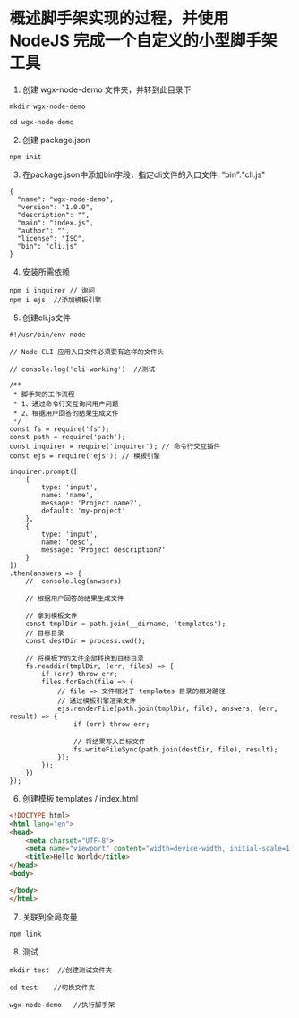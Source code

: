 # 概述脚手架实现的过程，并使用 NodeJS 完成一个自定义的小型脚手架工具

1. 创建 wgx-node-demo 文件夹，并转到此目录下
```node
mkdir wgx-node-demo

cd wgx-node-demo
```

2. 创建 package.json

```node
npm init
```
3. 在package.json中添加bin字段，指定cli文件的入口文件: “bin”:"cli.js"

```node
{
  "name": "wgx-node-demo",
  "version": "1.0.0",
  "description": "",
  "main": "index.js",
  "author": "",
  "license": "ISC",
  "bin": "cli.js"
}
```

4. 安装所需依赖
```node
npm i inquirer // 询问
npm i ejs  //添加模板引擎
```

5. 创建cli.js文件
```node
#!/usr/bin/env node

// Node CLI 应用入口文件必须要有这样的文件头

// console.log('cli working')  //测试

/**
 * 脚手架的工作流程
 * 1、通过命令行交互询问用户问题
 * 2、根据用户回答的结果生成文件
 */
const fs = require('fs');
const path = require('path');
const inquirer = require('inquirer'); // 命令行交互插件
const ejs = require('ejs'); // 模板引擎

inquirer.prompt([
    {
        type: 'input',
        name: 'name',
        message: 'Project name?',
        default: 'my-project'
    },
    {
        type: 'input',
        name: 'desc',
        message: 'Project description?'
    }
])
.then(answers => {
    //  console.log(anwsers)

    // 根据用户回答的结果生成文件

    // 拿到模板文件
    const tmplDir = path.join(__dirname, 'templates');
    // 目标目录
    const destDir = process.cwd();

    // 将模板下的文件全部转换到目标目录
    fs.readdir(tmplDir, (err, files) => {
        if (err) throw err;
        files.forEach(file => {
            // file => 文件相对于 templates 目录的相对路径
            // 通过模板引擎渲染文件
            ejs.renderFile(path.join(tmplDir, file), answers, (err, result) => {
                if (err) throw err;

                // 将结果写入目标文件
                fs.writeFileSync(path.join(destDir, file), result);
            });
        });
    })
});

```

6. 创建模板 templates / index.html
```html
<!DOCTYPE html>
<html lang="en">
<head>
    <meta charset="UTF-8">
    <meta name="viewport" content="width=device-width, initial-scale=1.0">
    <title>Hello World</title>
</head>
<body>
    
</body>
</html>
```

7. 关联到全局变量
```node
npm link
```

8. 测试
```node
mkdir test  //创建测试文件夹

cd test    //切换文件夹

wgx-node-demo   //执行脚手架
```